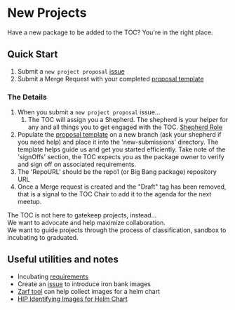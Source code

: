 # New Projects

Have a new package to be added to the TOC? You're in the right place.

## Quick Start

1. Submit a `new project proposal` [issue](https://repo1.dso.mil/platform-one/bbtoc/-/issues/new)
2. Submit a Merge Request with your completed  [proposal template](proposal_template.yaml)


### The Details

1. When you submit a `new project proposal` issue...
   1. The TOC will assign you a Shepherd. The shepherd is your helper for any and all things you to get engaged with the TOC. [Shepherd Role](../../../policy/governance.md)
2. Populate the [proposal template](proposal_template.yaml) on a new branch (ask your shepherd if you need help) and place it into the 'new-submissions' directory. The template helps guide us and get you started efficiently. Take note of the 'signOffs' section, the TOC expects you as the package owner to verify and sign off on associated requirements.
3. The 'RepoURL' should be the repo1 (or Big Bang package) repository URL 
4. Once a Merge request is created and the "Draft" tag has been removed, that is a signal to the TOC Chair to add it to the agenda for the next meetup.

The TOC is not here to gatekeep projects, instead...  
We want to advocate and help maximize collaboration.   
We want to guide projects through the process of classification, sandbox to incubating to graduated.


## Useful utilities and notes

- Incubating [requirements](/process/README.md#incubating)
- Create an [issue](https://repo1.dso.mil/big-bang/product/bbtoc/-/issues/new) to introduce iron bank images
- [Zarf tool](https://github.com/zarf-dev/zarf/tree/main?tab=readme-ov-file#-getting-started) can help collect images for a helm chart
- [HIP Identifying Images for Helm Chart](https://github.com/helm/community/pull/215)
